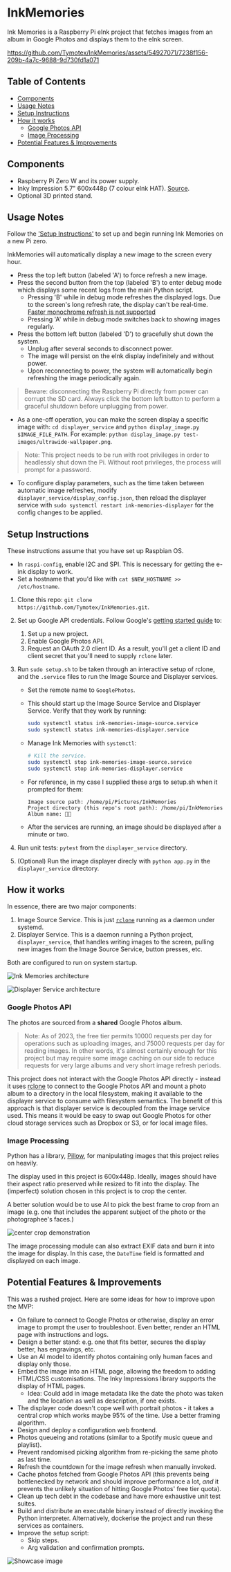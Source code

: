 # InkMemories

Ink Memories is a Raspberry Pi eInk project that fetches images from an album in
Google Photos and displays them to the eInk screen.

https://github.com/Tymotex/InkMemories/assets/54927071/7238f156-209b-4a7c-9688-9d730fd1a071

## Table of Contents
- [Components](#components)
- [Usage Notes](#usage-notes)
- [Setup Instructions](#setup-instructions)
- [How it works](#how-it-works)
    - [Google Photos API](#google-photos-api)
    - [Image Processing](#image-processing)
- [Potential Features & Improvements](#potential-features--improvements)

## Components
- Raspberry Pi Zero W and its power supply.
- Inky Impression 5.7" 600x448p (7 colour eInk HAT). [Source](https://shop.pimoroni.com/products/inky-impression-5-7?variant=32298701324371).
- Optional 3D printed stand.

## Usage Notes

Follow the ['Setup Instructions'](#setup-instructions) to set up and begin running Ink Memories on a new Pi zero.

InkMemories will automatically display a new image to the screen every hour.

- Press the top left button (labeled 'A') to force refresh a new image.
- Press the second button from the top (labeled 'B') to enter debug mode which displays some recent logs from the main Python script.
    - Pressing 'B' while in debug mode refreshes the displayed logs. Due to the
      screen's long refresh rate, the display can't be real-time.
      [Faster monochrome refresh is not supported](https://github.com/pimoroni/inky/issues/155)
    - Pressing 'A' while in debug mode switches back to showing images
      regularly.
- Press the bottom left button (labeled 'D') to gracefully shut down the system.
  - Unplug after several seconds to disconnect power.
  - The image will persist on the eInk display indefinitely and without power.
  - Upon reconnecting to power, the system will automatically begin refreshing the image periodically again.

> Beware: disconnecting the Raspberry Pi directly from power can corrupt the SD card. Always click the bottom left button to perform a graceful shutdown before unplugging from power.

- As a one-off operation, you can make the screen display a specific image with:
  `cd displayer_service` and `python display_image.py $IMAGE_FILE_PATH`.
  For example: `python display_image.py test-images/ultrawide-wallpaper.png`.

> Note: This project needs to be run with root privileges in order to headlessly shut down the Pi. Without root privileges, the process will prompt for a password.

- To configure display parameters, such as the time taken between automatic image refreshes, modify `displayer_service/display_config.json`, then reload the displayer service with `sudo systemctl restart ink-memories-displayer` for the config changes to be applied.

## Setup Instructions
These instructions assume that you have set up Raspbian OS.
- In `raspi-config`, enable I2C and SPI. This is necessary for getting the e-ink display to work.
- Set a hostname that you'd like with `cat $NEW_HOSTNAME >> /etc/hostname`.

1. Clone this repo: `git clone https://github.com/Tymotex/InkMemories.git`.
2. Set up Google API credentials.
    Follow Google's [getting started guide](https://developers.google.com/photos/library/guides/get-started#enable-the-api) to:
    1. Set up a new project.
    2. Enable Google Photos API.
    3. Request an OAuth 2.0 client ID. As a result, you'll get a client ID and client secret that you'll need to supply `rclone` later.
3. Run `sudo setup.sh` to be taken through an interactive setup of rclone, and the
   `.service` files to run the Image Source and Displayer services.
    - Set the remote name to `GooglePhotos`.
    - This should start up the Image Source Service and Displayer Service.
      Verify that they work by running:

        ```sh
        sudo systemctl status ink-memories-image-source.service
        sudo systemctl status ink-memories-displayer.service
        ```

    - Manage Ink Memories with `systemctl`:

        ```sh
        # Kill the service.
        sudo systemctl stop ink-memories-image-source.service
        sudo systemctl stop ink-memories-displayer.service
        ```

    - For reference, in my case I supplied these args to setup.sh when it prompted for them:
        ```
        Image source path: /home/pi/Pictures/InkMemories
        Project directory (this repo's root path): /home/pi/InkMemories
        Album name: 🥑🍉
        ```
    
    - After the services are running, an image should be displayed after a minute or two.

4. Run unit tests: `pytest` from the `displayer_service` directory.
5. (Optional) Run the image displayer direcly with `python app.py` in the `displayer_service` directory.


## How it works

In essence, there are two major components:
1. Image Source Service. This is just [`rclone`](https://rclone.org) running as
   a daemon under systemd.
2. Displayer Service. This is a daemon running a Python project,
   `displayer_service`, that handles writing images to the screen, pulling new
   images from the Image Source Service, button presses, etc.

Both are configured to run on system startup.

![Ink Memories architecture](./assets/ink-memories-mvp-architecture.png)

![Displayer Service architecture](./assets/ink-memories-displayer-service-architecture.png)


### Google Photos API

The photos are sourced from a **shared** Google Photos album.

> Note: As of 2023, the free tier permits 10000 requests per day for operations such as uploading images, and 75000 requests per day for reading images. In other words, it's almost certainly enough for this project but may require some image caching on our side to reduce requests for very large albums and very short image refresh periods.

This project does not interact with the Google Photos API directly - instead it
uses [rclone](https://rclone.org/) to connect to the Google Photos API and mount
a photo album to a directory in the local filesystem, making it available to
the displayer service to consume with filesystem semantics. The benefit of this
approach is that displayer service is decoupled from the image service used.
This means it would be easy to swap out Google Photos for other cloud storage
services such as Dropbox or S3, or for local image files.

### Image Processing

Python has a library, [Pillow](https://pypi.org/project/Pillow/), for
manipulating images that this project relies on heavily.

The display used in this project is 600x448p. Ideally, images should have their
aspect ratio preserved while resized to fit into the display. The (imperfect)
solution chosen in this project is to crop the center.

A better solution would be to use AI to pick the best frame to crop from an
image (e.g. one that includes the apparent subject of the photo or the
photographee's faces.)

![center crop demonstration](./assets/crop.png)

The image processing module can also extract EXIF data and burn it into the
image for display. In this case, the `DateTime` field is formatted and displayed
on each image.

## Potential Features & Improvements
This was a rushed project. Here are some ideas for how to improve upon the MVP:
- On failure to connect to Google Photos or otherwise, display an error image
  to prompt the user to troubleshoot. Even better, render an HTML page with
  instructions and logs.
- Design a better stand: e.g. one that fits better, secures the display better,
  has engravings, etc.
- Use an AI model to identify photos containing only human faces and display
  only those.
- Embed the image into an HTML page, allowing the freedom to adding HTML/CSS
  customisations. The Inky Impressions library supports the display of HTML
  pages.
    - Idea: Could add in image metadata like the date the photo was taken and
      the location as well as description, if one exists.
- The displayer code doesn't cope well with portrait photos - it takes a central
  crop which works maybe 95% of the time. Use a better framing algorithm.
- Design and deploy a configuration web frontend.
- Photos queueing and rotations (similar to a Spotify music queue and playlist).
- Prevent randomised picking algorithm from re-picking the same photo as last
  time.
- Refresh the countdown for the image refresh when manually invoked.
- Cache photos fetched from Google Photos API (this prevents being bottlenecked by network and should improve performance a lot, *and* it prevents the unlikely situation of hitting Google Photos' free tier quota).
- Clean up tech debt in the codebase and have more exhaustive unit test suites.
- Build and distribute an executable binary instead of directly invoking the Python interpreter. Alternatively, dockerise the project and run these services as containers.
- Improve the setup script:
    - Skip steps.
    - Arg validation and confirmation prompts.

![Showcase image](./assets/demo.jpg)
